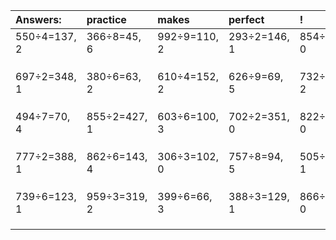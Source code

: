 | Answers: | practice | makes | perfect | ! |
| :--- | :--- | :--- | :--- | :--- |
| 550÷4=137, 2 | 366÷8=45, 6 | 992÷9=110, 2 | 293÷2=146, 1 | 854÷7=122, 0 | 
|   |   |   |   |   | 
|   |   |   |   |   | 
|   |   |   |   |   | 
| 697÷2=348, 1 | 380÷6=63, 2 | 610÷4=152, 2 | 626÷9=69, 5 | 732÷5=146, 2 | 
|   |   |   |   |   | 
|   |   |   |   |   | 
|   |   |   |   |   | 
| 494÷7=70, 4 | 855÷2=427, 1 | 603÷6=100, 3 | 702÷2=351, 0 | 822÷3=274, 0 | 
|   |   |   |   |   | 
|   |   |   |   |   | 
|   |   |   |   |   | 
| 777÷2=388, 1 | 862÷6=143, 4 | 306÷3=102, 0 | 757÷8=94, 5 | 505÷4=126, 1 | 
|   |   |   |   |   | 
|   |   |   |   |   | 
|   |   |   |   |   | 
| 739÷6=123, 1 | 959÷3=319, 2 | 399÷6=66, 3 | 388÷3=129, 1 | 866÷2=433, 0 | 
|   |   |   |   |   | 
|   |   |   |   |   | 
|   |   |   |   |   | 
